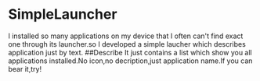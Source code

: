 # SimpleLauncher
I installed so many applications on my device that I often can't find exact one through its launcher.so I developed a simple laucher which describes application just by text.
##Describe
It just contains a list which show you all applications installed.No icon,no decription,just application name.If you can bear it,try!
